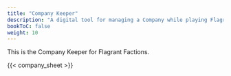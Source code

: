 ```yaml
---
title: "Company Keeper"
description: "A digital tool for managing a Company while playing Flagrant Factions"
bookToC: false
weight: 10
---
```


This is the Company Keeper for Flagrant Factions.

{{< company_sheet >}}
